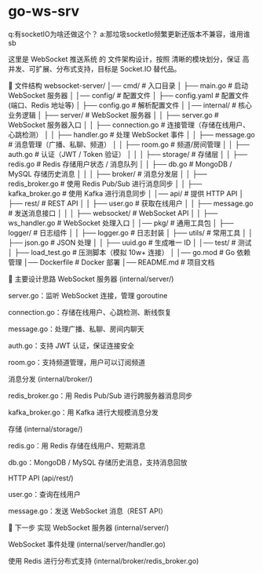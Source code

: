 # go-ws-srv
 
q:有socketIO为啥还做这个？
a:那垃圾socketIo频繁更新还版本不兼容，谁用谁sb

这里是 WebSocket 推送系统 的 文件架构设计，按照 清晰的模块划分，保证 高并发、可扩展、分布式支持，目标是 Socket.IO 替代品。

📂 文件结构
websocket-server/
│── cmd/                  # 入口目录
│   ├── main.go           # 启动 WebSocket 服务器
│
│── config/               # 配置文件
│   ├── config.yaml       # 配置文件 (端口、Redis 地址等)
│   ├── config.go         # 解析配置文件
│
│── internal/             # 核心业务逻辑
│   ├── server/           # WebSocket 服务器
│   │   ├── server.go     # WebSocket 服务器入口
│   │   ├── connection.go # 连接管理（存储在线用户、心跳检测）
│   │   ├── handler.go    # 处理 WebSocket 事件
│   │   ├── message.go    # 消息管理（广播、私聊、频道）
│   │   ├── room.go       # 频道/房间管理
│   │   ├── auth.go       # 认证（JWT / Token 验证）
│   │
│   ├── storage/          # 存储层
│   │   ├── redis.go      # Redis 存储用户状态 / 消息队列
│   │   ├── db.go         # MongoDB / MySQL 存储历史消息
│   │
│   ├── broker/           # 消息分发层
│   │   ├── redis_broker.go # 使用 Redis Pub/Sub 进行消息同步
│   │   ├── kafka_broker.go # 使用 Kafka 进行消息同步
│
│── api/                  # 提供 HTTP API
│   ├── rest/             # REST API
│   │   ├── user.go       # 获取在线用户
│   │   ├── message.go    # 发送消息接口
│   │
│   ├── websocket/        # WebSocket API
│   │   ├── ws_handler.go # WebSocket 处理入口
│
│── pkg/                  # 通用工具包
│   ├── logger/           # 日志组件
│   │   ├── logger.go     # 日志封装
│   ├── utils/            # 常用工具
│   │   ├── json.go       # JSON 处理
│   │   ├── uuid.go       # 生成唯一 ID
│
│── test/                 # 测试
│   ├── load_test.go      # 压测脚本（模拟 10w+ 连接）
│
│── go.mod                # Go 依赖管理
│── Dockerfile            # Docker 部署
│── README.md             # 项目文档


📌 主要设计思路
WebSocket 服务器 (internal/server/)

server.go：监听 WebSocket 连接，管理 goroutine

connection.go：存储在线用户、心跳检测、断线恢复

message.go：处理广播、私聊、房间内聊天

auth.go：支持 JWT 认证，保证连接安全

room.go：支持频道管理，用户可以订阅频道

消息分发 (internal/broker/)

redis_broker.go：用 Redis Pub/Sub 进行跨服务器消息同步

kafka_broker.go：用 Kafka 进行大规模消息分发

存储 (internal/storage/)

redis.go：用 Redis 存储在线用户、短期消息

db.go：MongoDB / MySQL 存储历史消息，支持消息回放

HTTP API (api/rest/)

user.go：查询在线用户

message.go：发送 WebSocket 消息（REST API）


🚀 下一步
实现 WebSocket 服务器 (internal/server/)

WebSocket 事件处理 (internal/server/handler.go)

使用 Redis 进行分布式支持 (internal/broker/redis_broker.go)
